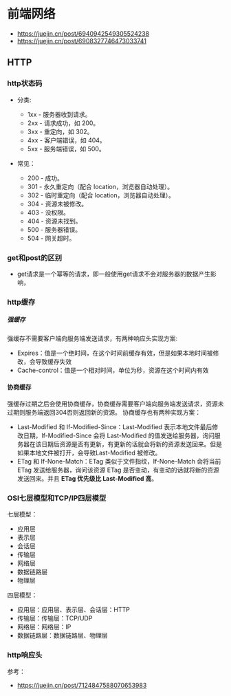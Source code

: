 
# 前端网络
- https://juejin.cn/post/6940942549305524238
- https://juejin.cn/post/6908327746473033741

## HTTP


### http状态码
* 分类:
  * 1xx - 服务器收到请求。
  * 2xx - 请求成功，如 200。
  * 3xx - 重定向，如 302。
  * 4xx - 客户端错误，如 404。
  * 5xx - 服务端错误，如 500。

* 常见：
  * 200 - 成功。
  * 301 - 永久重定向（配合 location，浏览器自动处理）。
  * 302 - 临时重定向（配合 location，浏览器自动处理）。
  * 304 - 资源未被修改。
  * 403 - 没权限。
  * 404 - 资源未找到。
  * 500 - 服务器错误。
  * 504 - 网关超时。

### get和post的区别
* get请求是一个幂等的请求，即一般使用get请求不会对服务器的数据产生影响，

### http缓存

##### 强缓存
强缓存不需要客户端向服务端发送请求，有两种响应头实现方案:
* Expires：值是一个绝时间，在这个时间前缓存有效，但是如果本地时间被修改，会导致缓存失效
* Cache-control：值是一个相对时间，单位为秒，资源在这个时间内有效


#### 协商缓存
强缓存过期之后会使用协商缓存，协商缓存需要客户端向服务端发送请求，资源未过期则服务端返回304否则返回新的资源。 协商缓存也有两种实现方案：
* Last-Modified 和 If-Modified-Since：Last-Modified 表示本地文件最后修改日期，If-Modified-Since 会将 Last-Modified 的值发送给服务器，询问服务器在该日期后资源是否有更新，有更新的话就会将新的资源发送回来。但是如果本地文件被打开，会导致Last-Modified 被修改。
* ETag 和 If-None-Match：ETag 类似于文件指纹，If-None-Match 会将当前 ETag 发送给服务器，询问该资源 ETag 是否变动，有变动的话就将新的资源发送回来。并且 **ETag 优先级比 Last-Modified 高**。

### OSI七层模型和TCP/IP四层模型

七层模型：
* 应用层
* 表示层
* 会话层
* 传输层
* 网络层
* 数据链路层
* 物理层


四层模型：
* 应用层：应用层、表示层、会话层：HTTP
* 传输层：传输层：TCP/UDP
* 网络层：网络层：IP
* 数据链路层：数据链路层、物理层


### http响应头
参考：
- https://juejin.cn/post/7124847588070653983